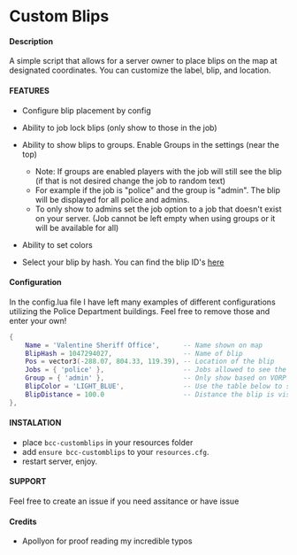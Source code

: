 # Custom Blips

#### Description

A simple script that allows for a server owner to place blips on the map at designated coordinates. You can customize the label, blip, and location.

#### FEATURES

- Configure blip placement by config
- Ability to job lock blips (only show to those in the job)

- Ability to show blips to groups. Enable Groups in the settings (near the top)

  - Note: If groups are enabled players with the job will still see the blip (if that is not desired change the job to random text)
  - For example if the job is "police" and the group is "admin". The blip will be displayed for all police and admins.
  - To only show to admins set the job option to a job that doesn't exist on your server. (Job cannot be left empty when using groups or it will be available for all)

- Ability to set colors
- Select your blip by hash. You can find the blip ID's [here](https://github.com/femga/rdr3_discoveries/tree/master/useful_info_from_rpfs/textures/blips_mp)

#### Configuration

In the config.lua file I have left many examples of different configurations utilizing the Police Department buildings. Feel free to remove those and enter your own!

```lua
{
    Name = 'Valentine Sheriff Office',      -- Name shown on map
    BlipHash = 1047294027,                  -- Name of blip
    Pos = vector3(-288.07, 804.33, 119.39), -- Location of the blip
    Jobs = { 'police' },                    -- Jobs allowed to see the blip. {} for public
    Group = { 'admin' },                    -- Only show based on VORP character group. {} for public. Only works if UseGroups is true.
    BlipColor = 'LIGHT_BLUE',               -- Use the table below to select your color
    BlipDistance = 100.0                    -- Distance the blip is visible from. 0 for always visible
},
```

#### INSTALATION

- place `bcc-customblips` in your resources folder
- add `ensure bcc-customblips` to your `resources.cfg`.
- restart server, enjoy.

#### SUPPORT

Feel free to create an issue if you need assitance or have issue

#### Credits

- Apollyon for proof reading my incredible typos
